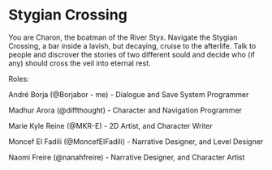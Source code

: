 # Stygian Crossing

You are Charon, the boatman of the River Styx. Navigate the Stygian Crossing, a bar inside a lavish, but decaying, cruise to the afterlife. Talk to people and discrover the stories of two different sould and decide who (if any) should cross the veil into eternal rest.


Roles:

André Borja (@Borjabor - me) - Dialogue and Save System Programmer

Madhur Arora (@diffthought) - Character and Navigation Programmer

Marie Kyle Reine (@MKR-E) - 2D Artist, and Character Writer

Moncef El Fadili (@MoncefElFadili) - Narrative Designer, and Level Designer

Naomi Freire (@nanahfreire) - Narrative Designer, and Character Artist
